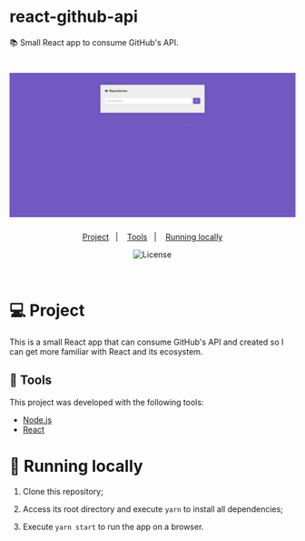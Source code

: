 # react-github-api

📚 Small React app to consume GitHub's API.

<h1 align="center">
    <img alt="react-github-api" title="react-github-api" src=".github/app.gif" width="1920px" />
</h1>

<p align="center">
  <a href="#-project">Project</a>&nbsp;&nbsp;&nbsp;|&nbsp;&nbsp;&nbsp;
  <a href="#-tools">Tools</a>&nbsp;&nbsp;&nbsp;|&nbsp;&nbsp;&nbsp;
  <a href="#-running-locally">Running locally</a>
</p>

<p align="center">
  <img alt="License" src="https://img.shields.io/badge/license-Unlicense-orange">
</p>
<br>

# 💻 Project

This is a small React app that can consume GitHub's API and created so I can get more familiar with React and its ecosystem.

## 🔧 Tools

This project was developed with the following tools:

- [Node.js](https://nodejs.org/en/)
- [React](https://reactjs.org/)

# 🏡 Running locally

1. Clone this repository;

2. Access its root directory and execute `yarn` to install all dependencies;

3. Execute `yarn start` to run the app on a browser.
